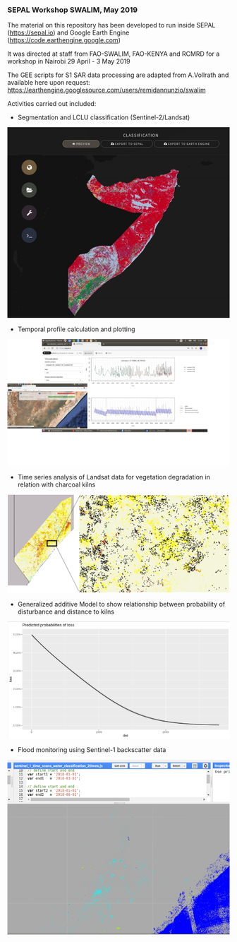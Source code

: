 ### SEPAL Workshop SWALIM, May 2019
The material on this repository has been developed to run inside SEPAL (https://sepal.io) and Google Earth Engine (https://code.earthengine.google.com)

It was directed at staff from FAO-SWALIM, FAO-KENYA and RCMRD for a workshop in Nairobi 29 April - 3 May 2019

The GEE scripts for S1 SAR data processing are adapted from A.Vollrath and available here upon request: https://earthengine.googlesource.com/users/remidannunzio/swalim


Activities carried out included:

- Segmentation and LCLU classification (Sentinel-2/Landsat)

![Alt text](/docs/images/supervised_classification.jpeg?raw=true)

- Temporal profile calculation and plotting

![Alt text](/docs/images/ndvi_profile.jpeg?raw=true)

- Time series analysis of Landsat data for vegetation degradation in relation with charcoal kilns

![Alt text](/docs/images/bfast.jpeg?raw=true)

- Generalized additive Model to show relationship between probability of disturbance and distance to kilns

![Alt text](/docs/images/GAM.jpeg?raw=true)

- Flood monitoring using Sentinel-1 backscatter data

![Alt text](/docs/images/floods.jpeg?raw=true)